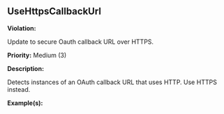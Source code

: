 UseHttpsCallbackUrl[](#usehttpscallbackurl)
------------------------------------------------------------------------------------------------------------------------------------------------------

**Violation:**

   Update to secure Oauth callback URL over HTTPS.


**Priority:** Medium (3)

**Description:**

   Detects instances of an OAuth callback URL that uses HTTP.
		Use HTTPS instead.

**Example(s):**

   

